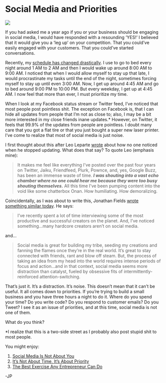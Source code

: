 <!--
id: 1659300520
link: http://loudjet.com/a/social-media-and-priorities
slug: social-media-and-priorities
date: Tue Nov 23 2010 09:30:03 GMT-0600 (CST)
publish: 2010-11-023
tags: social-media
-->


Social Media and Priorities
===========================

![](http://media.tumblr.com/tumblr_lccg25Lkzt1qzbc4f.jpg)

If you had asked me a year ago if you or your business should be
engaging in social media, I would have responded with a resounding
‘YES!’ I believed that it would give you a ‘leg up’ on your competition.
That you could’ve easily engaged with your customers. That you could’ve
started conversations.

Recently, my [schedule has changed
drastically](http://loudjet.com/a/changing-schedules-can-force-productivity).
I use to go to bed every night around 1 AM to 2 AM and then I would wake
up around 8:00 AM to 9:00 AM. I noticed that when I would allow myself
to stay up that late, I would procrastinate my tasks until the end of
the night, sometimes forcing myself to stay up until even 3:00 AM. Now,
I get up around 4:45 AM and go to bed around 9:00 PM to 10:00 PM. But
every weekday, I get up at 4:45 AM. I now feel that more than ever, I
must prioritize my time.

When I look at my Facebook status stream or Twitter feed, I’ve noticed
that most people post pointless shit. The exception on Facebook is, that
I can hide all updates from people that I’m not as close to; also, I may
be a bit more interested in my close friends inane updates.\* However,
on Twitter, it feels that 99.9% of the updates from people are
pointless. I doubt many care that you got a flat tire or that you just
bought a super new laser printer. I’ve come to realize that most of
social media is just noise.

I first thought about this after Leo Leparte
[wrote](http://leoville.com/buzz-kill) about how no one noticed when he
stopped updating. What does that say? To quote Leo (emphasis mine):

> It makes me feel like everything I’ve posted over the past four years
> on Twitter, Jaiku, Friendfeed, Plurk, Pownce, and, yes, Google Buzz,
> has been an immense waste of time. ***I was shouting into a vast echo
> chamber where no one could hear me because they were too busy shouting
> themselves.*** All this time I’ve been pumping content into the void
> like some chatterbox Onan. How humiliating. How demoralizing.

Coincidentally, as I was about to write this, Jonathan Fields [wrote
something similar
today](http://www.jonathanfields.com/blog/is-twitter-the-ultimate-creation-killer/).
He says:

> I’ve recently spent a lot of time interviewing some of the most
> productive and successful creators on the planet. And, I’ve noticed
> something…many hardcore creators aren’t on social media.

and…

> Social media is great for building my tribe, seeding my creations and
> fanning the flames once they’re in the real world. It’s great to stay
> connected with friends, rant and blow off steam. But, the process of
> taking an idea from my head into the world requires intense periods of
> focus and action…and in that context, social media seems more
> distraction than catalyst, fueled by obsessive fits of
> intermittently-reinforced attention-switching.

That’s just it. It’s a distraction. It’s noise. This doesn’t mean that
it can’t be useful. It all comes down to priorities. If you’re trying to
build a small business and you have three hours a night to do it. Where
do you spend your time? Do you write code? Do you respond to customer
emails? Do you Tweet? I see it as an issue of priorities, and at this
time, social media is not one of them.

What do you think?

\*I realize that this is a two-side street as I probably also post
stupid shit to most people.

You might enjoy:

1.  [Social Media Is Not About
    You](http://loudjet.com/a/social-media-not-about-you)
2.  [It’s Not About Time, It’s About
    Priority](http://loudjet.com/a/dont-have-the-time)
3.  [The Best Exercise Any Entrepreneur Can
    Do](http://loudjet.com/a/the-best-exercise-any-entrepreneur-can-do)

-JP

